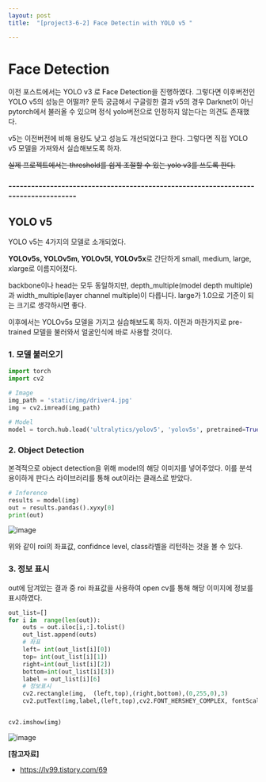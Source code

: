 ```yaml
---
layout: post
title:  "[project3-6-2] Face Detectin with YOLO v5 "

---
```


# Face Detection
이전 포스트에서는 YOLO v3 로 Face Detection을 진행하였다. 그렇다면 이후버전인 YOLO v5의 성능은 어떨까?  문득 궁금해서 구글링한 결과 v5의 경우 Darknet이 아닌 pytorch에서 불러올 수 있으며 정식 yolo버전으로 인정하지 않는다는 의견도 존재했다.

v5는 이전버전에 비해 용량도 낮고 성능도 개선되었다고 한다. 그렇다면 직접 YOLO v5 모델을 가져와서 실습해보도록 하자.

~~실제 프로젝트에서는 threshold를 쉽게 조절할 수 있는 yolo v3를 쓰도록 한다.~~


### -----------------------------------------------------------------------------------
## YOLO v5


YOLO v5는 4가지의 모델로 소개되었다.

**YOLOv5s, YOLOv5m, YOLOv5l, YOLOv5x**로 간단하게 small, medium, large, xlarge로 이름지어졌다.

backbone이나 head는 모두 동일하지만, depth_multiple(model depth multiple)과 width_multiple(layer channel multiple)이 다릅니다. large가 1.0으로 기준이 되는 크기로 생각하시면 좋다.

이후에서는  YOLOv5s 모델을 가지고 실습해보도록 하자.
이전과 마찬가지로 pre-trained 모델을 불러와서 얼굴인식에 바로 사용할 것이다.

 
### 1. 모델 불러오기

```python
import torch
import cv2

# Image
img_path = 'static/img/driver4.jpg'
img = cv2.imread(img_path)

# Model
model = torch.hub.load('ultralytics/yolov5', 'yolov5s', pretrained=True)
```


### 2. Object Detection
본격적으로 object detection을 위해 model의 해당 이미지를 넣어주었다.
이를 분석용이하게 판다스 라이브러리를 통해 out이라는  클래스로 받았다.
```python
# Inference
results = model(img)
out = results.pandas().xyxy[0]
print(out)
```

![image](https://user-images.githubusercontent.com/86705085/147207909-279a289b-b91d-4be9-9bad-0d60919cf22b.png)

위와 같이 roi의 좌표값, confidnce level, class라벨을 리턴하는 것을 볼 수 있다.


### 3.  정보 표시

out에 담겨있는 결과 중 roi 좌표값을 사용하여 open cv를 통해 해당 이미지에 정보를 표시하였다.
```python
out_list=[]
for i in  range(len(out)):
	outs = out.iloc[i,:].tolist()
	out_list.append(outs)
	# 좌표
	left= int(out_list[i][0])
	top= int(out_list[i][1])
	right=int(out_list[i][2])
	bottom=int(out_list[i][3])
	label = out_list[i][6]
	# 정보표시
	cv2.rectangle(img,  (left,top),(right,bottom),(0,255,0),3)
	cv2.putText(img,label,(left,top),cv2.FONT_HERSHEY_COMPLEX, fontScale=2, color=(0,0,255), thickness=1)


cv2.imshow(img)
```

![image](https://user-images.githubusercontent.com/86705085/147208048-2740c8f3-686e-4aa7-ad0f-271df2a4a3ec.png)














**[참고자료]**
 - https://lv99.tistory.com/69


